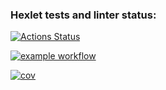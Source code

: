 ### Hexlet tests and linter status:
[![Actions Status](https://github.com/buldogic/frontend-project-46/workflows/hexlet-check/badge.svg)](https://github.com/buldogic/frontend-project-46/actions)


[![example workflow](https://github.com/buldogic/frontend-project-46/workflows/actions-check/badge.svg)](https://github.com/buldogic/frontend-project-46/actions/workflows/actions-check.yml)


[![cov](https://github.com/buldogic/frontend-project-46/workflows/test/coverage.svg)](https://github.com/buldogic/frontend-project-46/actions/workflows/test.yml)